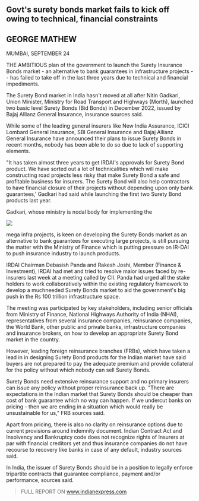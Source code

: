 ## Govt's surety bonds market fails to kick off owing to technical, financial constraints

## GEORGE MATHEW

MUMBAI, SEPTEMBER 24

THE AMBITIOUS plan of the government to launch the Surety Insurance Bonds market - an alternative to bank guarantees in infrastructure projects -- has failed to take off in the last three years due to technical and financial impediments.

The Surety Bond market in India hasn't moved at all after Nitin Gadkari, Union Minister, Ministry for Road Transport and Highways (Morth), launched two basic level Surety Bonds (Bid Bonds) in December 2022, issued by Bajaj Allianz General Insurance, insurance sources said.

While some of the leading general insurers like New India Assurance, ICICI Lombard General Insurance, SBI General Insurance and Bajaj Allianz General Insurance have announced their plans to issue Surety Bonds in recent months, nobody has been able to do so due to lack of supporting elements.

"It has taken almost three years to get IRDAI's approvals for Surety Bond product. We have sorted out a lot of technicalities which will make constructing road projects less risky that make Surety Bond a safe and profitable business for insurers. The Surety Bond will also help contractors to have financial closure of their projects without depending upon only bank guarantees,' Gadkari had said while launching the first two Surety Bond products last year.

Gadkari, whose ministry is nodal body for implementing the

![](_page_0_Picture_8.jpeg)

mega infra projects, is keen on developing the Surety Bonds market as an alternative to bank guarantees for executing large projects, is still pursuing the matter with the Ministry of Finance which is putting pressure on IR-DAI to push insurance industry to launch products.

IRDAI Chairman Debasish Panda and Rakesh Joshi, Member (Finance & Investment), IRDAI had met and tried to resolve maior issues faced by re-insurers last week at a meeting called by CII. Panda had urged all the stake holders to work collaboratively within the existing regulatory framework to develop a muchneeded Surety Bonds market to aid the government's big push in the Rs 100 trillion infrastructure space.

The meeting was participated by key stakeholders, including senior officials from Ministry of Finance, National Highways Authority of India (NHAI), representatives from several insurance companies, reinsurance companies, the World Bank, other public and private banks, infrastructure companies and insurance brokers, on how to develop an appropriate Surety Bond market in the country.

However, leading foreign reinsurance branches (FRBs), which have taken a lead in in designing Surety Bond products for the Indian market have said buyers are not prepared to pay the adequate premium and provide collateral for the policy without which nobody can sell Surety Bonds.

Surety Bonds need extensive reinsurance support and no primary insurers can issue any policy without proper reinsurance back up. "There are expectations in the Indian market that Surety Bonds should be cheaper than cost of bank guarantee which no way can happen. If we undercut banks on pricing - then we are ending in a situation which would really be unsustainable for us," FRB sources said.

Apart from pricing, there is also no clarity on reinsurance options due to current provisions around indemnity document. Indian Contract Act and Insolvency and Bankruptcy code does not recognize rights of Insurers at par with financial creditors yet and thus insurance companies do not have recourse to recovery like banks in case of any default, industry sources said.

In India, the issuer of Surety Bonds should be in a position to legally enforce tripartite contracts that guarantee compliance, payment and/or performance, sources said.

> FULL REPORT ON www.indianexpress.com